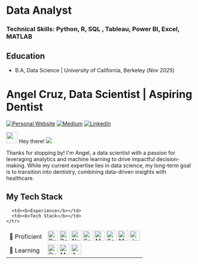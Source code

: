# Data Analyst

### Technical Skills: Python, R, SQL , Tableau, Power BI, Excel, MATLAB

## Education
- B.A, Data Science | University of California, Berkeley (_Nov 2025_)
  
# Angel Cruz, Data Scientist | Aspiring Dentist

<p>
<a href="https://yourwebsite.com" target="_blank"><img alt="Personal Website" src="https://img.shields.io/badge/-My--Homepage-2e8b57?logo=nones&style=for-the-badge" /></a>
<a href="https://medium.com/@angelcruz" target="_blank"><img alt="Medium" src="https://img.shields.io/badge/medium-%2312100E.svg?&style=for-the-badge&logo=medium&logoColor=white" /></a>
<a href="https://www.linkedin.com/in/angel-cruz-78616021b/" target="_blank"><img alt="LinkedIn" src="https://img.shields.io/badge/linkedin-%230077B5.svg?&style=for-the-badge&logo=linkedin&logoColor=white" /></a>
</p>

<img src="https://slackmojis.com/emojis/22158-oh-hello/download" width="30"/> Hey there!
![](https://komarev.com/ghpvc/?username=AngelCruz&label=Visitor)

Thanks for stopping by! I'm Angel, a data scientist with a passion for leveraging analytics and machine learning to drive impactful decision-making. While my current expertise lies in data science, my long-term goal is to transition into dentistry, combining data-driven insights with healthcare.

## My Tech Stack

<table>
  <thead align="center">
    <tr>

      <td><b>Experience</b></td>
      <td><b>Tech Stack</b></td>
    </tr>
  </thead>
  <tbody>
    <tr>
      <td>🚀 Proficient</td>
      <td>
        <a href="https://www.python.org/" target="_blank"><img alt="Python" src="https://img.shields.io/badge/-Python-4B8BBE?style=flat-square&logo=python&logoColor=white" height="27"/></a>
        <a href="https://pandas.pydata.org/" target="_blank"><img alt="Pandas" src="https://img.shields.io/badge/-Pandas-150458?style=flat-square&logo=pandas&logoColor=white" height="27"/></a>
        <a href="https://numpy.org/" target="_blank"><img alt="Numpy" src="https://img.shields.io/badge/-Numpy-8998CF?style=flat-square&logo=numpy&logoColor=white" height="27"/></a>
        <a href="https://scikit-learn.org/stable/index.html" target="_blank"><img alt="Scikit-learn" src="https://img.shields.io/badge/-Scikit--learn-fa9c3c?style=flat-square&logo=scikitlearn&logoColor=white" height="27"/></a>
        <a href="https://matplotlib.org/" target="_blank"><img alt="Matplotlib" src="https://img.shields.io/badge/-Matplotlib-11557c?style=flat-square&logo=matplotlib&logoColor=white" height="27"/></a>
        <a href="https://seaborn.pydata.org/" target="_blank"><img alt="Seaborn" src="https://img.shields.io/badge/-Seaborn-226280?style=flat-square&logo=seaborn&logoColor=white" height="27"/></a>
        <a href="https://www.mysql.com/" target="_blank"><img alt="MySQL" src="https://img.shields.io/badge/-MySQL-f29111?style=flat-square&logo=mysql&logoColor=white" height="27"/></a>
        <a href="https://jupyter.org/" target="_blank"><img alt="Jupyter" src="https://img.shields.io/badge/-Jupyter-eb6c2d?style=flat-square&logo=jupyter&logoColor=white" height="27"/></a>
      </td>
    </tr>
    <tr>
      <td>🌱 Learning</td>
      <td>
        <a href="https://pytorch.org/" target="_blank"><img alt="PyTorch" src="https://img.shields.io/badge/-PyTorch-d6522d?style=flat-square&logo=pytorch&logoColor=white" height="27"/></a>
        <a href="https://www.mongodb.com/" target="_blank"><img alt="MongoDB" src="https://img.shields.io/badge/-MongoDB-45AA44?style=flat-square&logo=mongodb&logoColor=white" height="27"/></a>
        <a href="https://aws.amazon.com/" target="_blank"><img alt="AWS" src="https://img.shields.io/badge/-AWS-232F3E?style=flat-square&logo=amazonaws&logoColor=white" height="27"/></a>
      </td>
    </tr>
  </tbody>
</table>
